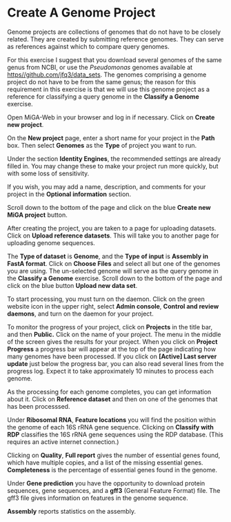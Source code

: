 # Create A Genome Project

Genome projects are collections of genomes that do not have to be closely related. They are created by submitting reference genomes. They can serve as references against which to compare query genomes.

For this exercise I suggest that you download several genomes of the same genus from NCBI, or use the _Pseudomonas_ genomes available at[ https//github.com/jfq3/data\_sets](https://github.com/jfq3/data_sets). The genomes comprising a genome project do not have to be from the same genus; the reason for this requirement in this exercise is that we will use this genome project as a reference for classifying a query genome in the **Classify a Genome** exercise.

Open MiGA-Web in your browser and log in if necessary. Click on **Create new project**.

On the **New project** page, enter a short name for your project in the **Path** box. Then select **Genomes** as the **Type** of project you want to run.

Under the section **Identity Engines**, the recommended settings are already filled in. You may change these to make your project run more quickly, but with some loss of sensitivity.

If you wish, you may add a name, description, and comments for your project in the **Optional information** section.

Scroll down to the bottom of the page and click on the blue **Create new MiGA project** button.

After creating the project, you are taken to a page for uploading datasets. Click on **Upload reference datasets**. This will take you to another page for uploading genome sequences.

The **Type of dataset** is **Genome**, and the **Type of input** is **Assembly in FastA format**. Click on **Choose Files** and select all but one of the genomes you are using. The un-selected genome will serve as the query genome in the **Classify a Genome** exercise. Scroll down to the bottom of the page and click on the blue button **Upload new data set**.

To start processing, you must turn on the daemon. Click on the green website icon in the upper right, select **Admin console**, **Control and review daemons**, and turn on the daemon for your project.

To monitor the progress of your project, click on **Projects** in the title bar, and then **Public.** Click on the name of your project. The menu in the middle of the screen gives the results for your project. When you click on **Project Progress** a progress bar will appear at the top of the page indicating how many genomes have been processed. If you click on **\[Active\] Last server update** just below the progress bar, you can also read several lines from the progress log. Expect it to take approximately 10 minutes to process each genome.

As the processing for each genome completes, you can get information about it. Click on **Reference dataset** and then on one of the genomes that has been processsed.

Under **Ribosomal RNA**, **Feature locations** you will find the position within the genome of each 16S rRNA gene sequence. Clicking on **Classify with RDP** classifies the 16S rRNA gene sequences using the RDP database. \(This requires an active internet connection.\)

Clicking on **Quality**, **Full report** gives the number of essential genes found, which have multiple copies, and a list of the missing essential genes. **Completeness** is the percentage of essential genes found in the genome.

Under **Gene prediction** you have the opportunity to download protein sequences, gene sequences, and a **gff3** \(General Feature Format\) file. The gff3 file gives information on features in the genome sequence.

**Assembly** reports statistics on the assembly.

